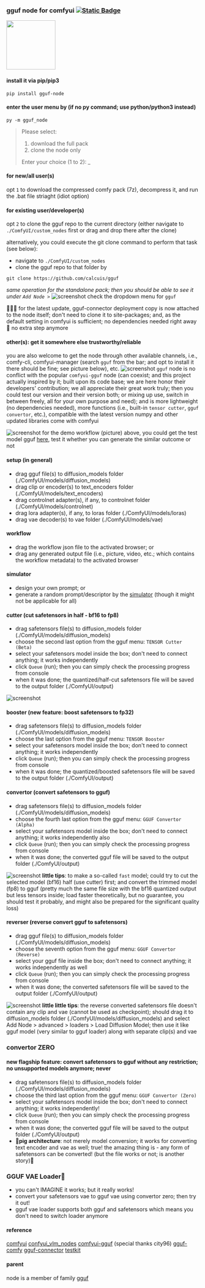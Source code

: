### gguf node for comfyui [![Static Badge](https://img.shields.io/badge/ver-0.2.1-black?logo=github)](https://github.com/calcuis/gguf/releases)

[<img src="https://raw.githubusercontent.com/calcuis/comfy/master/gguf.gif" width="128" height="128">](https://github.com/calcuis/gguf)

#### install it via pip/pip3
```
pip install gguf-node
```
#### enter the user menu by (if no py command; use python/python3 instead)
```
py -m gguf_node
```
>Please select:
>1. download the full pack
>2. clone the node only
>
>Enter your choice (1 to 2): _
#### for new/all user(s)
opt `1` to download the compressed comfy pack (7z), decompress it, and run the .bat file striaght (idiot option)

#### for existing user/developer(s)
opt `2` to clone the gguf repo to the current directory (either navigate to `./ComfyUI/custom_nodes` first or drag and drop there after the clone)

alternatively, you could execute the git clone command to perform that task (see below):
- navigate to `./ComfyUI/custom_nodes`
- clone the gguf repo to that folder by
```
git clone https://github.com/calcuis/gguf
```
*same operation for the standalone pack; then you should be able to see it under `Add Node >`*
![screenshot](https://raw.githubusercontent.com/calcuis/comfy/master/gguf-node.png)
check the dropdown menu for `gguf`

🐷🐷📄 for the latest update, gguf-connector deployment copy is now attached to the node itself; don't need to clone it to site-packages; and, as the default setting in comfyui is sufficient; no dependencies needed right away 🙌 no extra step anymore

#### other(s): get it somewhere else trustworthy/reliable
you are also welcome to get the node through other available channels, i.e., comfy-cli, comfyui-manager (search `gguf` from the bar; and opt to install it there should be fine; see picture below), etc.
![screenshot](https://raw.githubusercontent.com/calcuis/comfy/master/comfyui-manager.png)
`gguf` node is no conflict with the popular `comfyui-gguf` node (can coexist; and this project actually inspired by it; built upon its code base; we are here honor their developers' contribution; we all appreciate their great work truly; then you could test our version and their version both; or mixing up use, switch in between freely, all for your own purpose and need); and is more lightweight (no dependencies needed), more functions (i.e., built-in `tensor cutter`, `gguf convertor`, etc.), compatible with the latest version numpy and other updated libraries come with comfyui

![screenshot](https://raw.githubusercontent.com/calcuis/comfy/master/demo4.png)
for the demo workflow (picture) above, you could get the test model gguf [here](https://huggingface.co/calcuis/illustrious), test it whether you can generate the similar outcome or not

#### setup (in general)
- drag gguf file(s) to diffusion_models folder (./ComfyUI/models/diffusion_models)
- drag clip or encoder(s) to text_encoders folder (./ComfyUI/models/text_encoders)
- drag controlnet adapter(s), if any, to controlnet folder (./ComfyUI/models/controlnet)
- drag lora adapter(s), if any, to loras folder (./ComfyUI/models/loras)
- drag vae decoder(s) to vae folder (./ComfyUI/models/vae)

#### workflow
- drag the workflow json file to the activated browser; or
- drag any generated output file (i.e., picture, video, etc.; which contains the workflow metadata) to the activated browser

#### simulator
- design your own prompt; or
- generate a random prompt/descriptor by the [simulator](https://prompt.calcuis.us) (though it might not be applicable for all)

#### cutter (cut safetensors in half - bf16 to fp8)
- drag safetensors file(s) to diffusion_models folder (./ComfyUI/models/diffusion_models)
- choose the second last option from the gguf menu: `TENSOR Cutter (Beta)`
- select your safetensors model inside the box; don't need to connect anything; it works independently
- click `Queue` (run); then you can simply check the processing progress from console
- when it was done; the quantized/half-cut safetensors file will be saved to the output folder (./ComfyUI/output)

![screenshot](https://raw.githubusercontent.com/calcuis/comfy/master/cutter.png)

#### booster (new feature: boost safetensors to fp32)
- drag safetensors file(s) to diffusion_models folder (./ComfyUI/models/diffusion_models)
- choose the last option from the gguf menu: `TENSOR Booster`
- select your safetensors model inside the box; don't need to connect anything; it works independently
- click `Queue` (run); then you can simply check the processing progress from console
- when it was done; the quantized/boosted safetensors file will be saved to the output folder (./ComfyUI/output)

#### convertor (convert safetensors to gguf)
- drag safetensors file(s) to diffusion_models folder (./ComfyUI/models/diffusion_models)
- choose the fourth last option from the gguf menu: `GGUF Convertor (Alpha)`
- select your safetensors model inside the box; don't need to connect anything; it works independently also
- click `Queue` (run); then you can simply check the processing progress from console
- when it was done; the converted gguf file will be saved to the output folder (./ComfyUI/output)

![screenshot](https://raw.githubusercontent.com/calcuis/comfy/master/convertor.png)
**little tips**: to make a so-called `fast` model; could try to cut the selected model (bf16) half (use cutter) first; and convert the trimmed model (fp8) to gguf (pretty much the same file size with the bf16 quantized output but less tensors inside; load faster theoretically, but no guarantee, you should test it probably, and might also be prepared for the significant quality loss)

#### reverser (reverse convert gguf to safetensors)
- drag gguf file(s) to diffusion_models folder (./ComfyUI/models/diffusion_models)
- choose the seventh option from the gguf menu: `GGUF Convertor (Reverse)`
- select your gguf file inside the box; don't need to connect anything; it works independently as well
- click `Queue` (run); then you can simply check the processing progress from console
- when it was done; the converted safetensors file will be saved to the output folder (./ComfyUI/output)

![screenshot](https://raw.githubusercontent.com/calcuis/comfy/master/reverser.png)
**little little tips**: the reverse converted safetensors file doesn't contain any clip and vae (cannot be used as checkpoint); should drag it to diffusion_models folder (./ComfyUI/models/diffusion_models) and select Add Node > advanced > loaders > Load Diffusion Model; then use it like gguf model (very similar to gguf loader) along with separate clip(s) and vae

### convertor ZERO
#### new flagship feature: convert safetensors to gguf without any restriction; no unsupported models anymore; never
- drag safetensors file(s) to diffusion_models folder (./ComfyUI/models/diffusion_models)
- choose the third last option from the gguf menu: `GGUF Convertor (Zero)`
- select your safetensors model inside the box; don't need to connect anything; it works independently!
- click `Queue` (run); then you can simply check the processing progress from console
- when it was done; the converted gguf file will be saved to the output folder (./ComfyUI/output)
- 🐷**pig architecture**: not merely model conversion; it works for converting text encoder and vae as well; true! the amazing thing is - any form of safetensors can be converted! (but the file works or not; is another story)🐷

### GGUF VAE Loader🐷
- you can't IMAGINE it works; but it really works!
- convert your safetensors vae to gguf vae using convertor zero; then try it out!
- gguf vae loader supports both gguf and safetensors which means you don't need to switch loader anymore

#### reference
[comfyui](https://github.com/comfyanonymous/ComfyUI)
[confyui_vlm_nodes](https://github.com/gokayfem/ComfyUI_VLM_nodes)
[comfyui-gguf](https://github.com/city96/ComfyUI-GGUF) (special thanks city96)
[gguf-comfy](https://github.com/calcuis/gguf-comfy)
[gguf-connector](https://github.com/calcuis/gguf-connector)
[testkit](https://huggingface.co/calcuis/gguf-node)

#### parent
node is a member of family [gguf](https://gguf.org)
